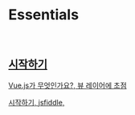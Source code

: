 # Essentials

<br>

## [시작하기](https://kr.vuejs.org/v2/guide/index.html)

[Vue.js가 무엇인가요?, 뷰 레이어에 초점](https://kr.vuejs.org/v2/guide/index.html#Vue-js가-무엇인가요)

[시작하기, jsfiddle, <script>, vue-cli](https://kr.vuejs.org/v2/guide/index.html#시작하기)

[선언적 렌더링, 단방향 v-bind:, 디렉티브](https://kr.vuejs.org/v2/guide/index.html#선언적-렌더링)

[조건문과 반복문, v-if, v-for](https://kr.vuejs.org/v2/guide/index.html#조건문과-반복문)

[사용자 입력 핸들링, v-on:, 양방향 v-model](https://kr.vuejs.org/v2/guide/index.html#사용자-입력-핸들링)

[컴포넌트를 사용한 작성방법, Vue.component(), props, template](https://kr.vuejs.org/v2/guide/index.html#컴포넌트를-사용한-작성방법)

<br>

## [Vue 인스턴스](https://kr.vuejs.org/v2/guide/instance.html)

[생성자, Vue 생성자 함수, 변수 vm, options 객체](https://kr.vuejs.org/v2/guide/instance.html#생성자)

[속성과 메소드, data 객체, 반응형, $접두사, 화살표 함수 금지](https://kr.vuejs.org/v2/guide/instance.html#속성과-메소드)

[인스턴스 라이프사이클 훅](https://kr.vuejs.org/v2/guide/instance.html#인스턴스-라이프사이클-훅)

[라이프사이클 다이어그램](https://kr.vuejs.org/v2/guide/instance.html#라이프사이클-다이어그램)

<br> 
 
## [템프릿 문법, 가상 DOM, 선택사항 JSX](https://kr.vuejs.org/v2/guide/syntax.html)

[보간법, mustache 구문, v-once, v-html="rawHtml", xss 취약점, v-bind:, js 표현식 사용, 사용자 전역 접근 금지](https://kr.vuejs.org/v2/guide/syntax.html#보간법-Interpolation)

[디렉티브, v- 접두사, : 전달인자, . 수식어](https://kr.vuejs.org/v2/guide/syntax.html#디렉티브)

[필터, 필터 사용제한, 체이닝](https://kr.vuejs.org/v2/guide/syntax.html#필터)

[약어, :, @](https://kr.vuejs.org/v2/guide/syntax.html#약어)

<br>

## [계산된 속성과 감시자](https://kr.vuejs.org/v2/guide/computed.html)

[계산된 속성, computed 객체, 계산된 캐시 vs 메소드, 계산된 속성 vs 감시된 속성, 계산된 setter](https://kr.vuejs.org/v2/guide/computed.html#계산된-속성)

[감시자, watch](https://kr.vuejs.org/v2/guide/computed.html#감시자)

<br>

## [클래스 바인딩과 스타일 바인딩, v-bind](https://kr.vuejs.org/v2/guide/class-and-style.html)

[HTML 클래스 바인딩하기, 일반 class속성과 공존, 객체 또는 배열로 전달, 계산된 속성](https://kr.vuejs.org/v2/guide/class-and-style.html#HTML-클래스-바인딩하기)

[인라인 스타일 바인딩, 객체 또는 배열로 전달, 자동 접두사](https://kr.vuejs.org/v2/guide/class-and-style.html#인라인-스타일-바인딩)

<br>

## [조건부 렌더링, v-if](https://kr.vuejs.org/v2/guide/conditional.html)

[v-if, v-else, <template>, v-else-if, key](https://kr.vuejs.org/v2/guide/conditional.html#v-if)
 
[v-show, display](https://kr.vuejs.org/v2/guide/conditional.html#v-show)

[v-if vs v-show, 렌더링 비용](https://kr.vuejs.org/v2/guide/conditional.html#v-if-vs-v-show)

[v-if와 v-for](https://kr.vuejs.org/v2/guide/conditional.html#v-if-와-v-for)

<br>

## [리스트 렌더링, v-for](https://kr.vuejs.org/v2/guide/list.html)

[v-for, 인덱스, <template>, 객체 속성 반복, range, key](https://kr.vuejs.org/v2/guide/list.html#v-for)
 
[key, in-place patch](https://kr.vuejs.org/v2/guide/list.html#key)

[배열 변경 금지, 변이 메소드, 배열 대체, Vue.set, splice](https://kr.vuejs.org/v2/guide/list.html#배열-변경-감지)

[필터링 / 정렬 된 결과 표시하기, 계산된 속성](https://kr.vuejs.org/v2/guide/list.html#필터링-정렬-된-결과-표시하기)

<br>

## [이벤트 핸들링, v-on](https://kr.vuejs.org/v2/guide/events.html)

[이벤트 청취](https://kr.vuejs.org/v2/guide/events.html#이벤트-청취)

[메소드 이벤트 핸들러](https://kr.vuejs.org/v2/guide/events.html#메소드-이벤트-핸들러)

[인라인 메소드 핸들러, $event](https://kr.vuejs.org/v2/guide/events.html#인라인-메소드-핸들러)

[이벤트 수식어, 체이닝 순서 중요](https://kr.vuejs.org/v2/guide/events.html#이벤트-수식어)

[키 수식어](https://kr.vuejs.org/v2/guide/events.html#키-수식어)

[수식어 키 목록](https://kr.vuejs.org/v2/guide/events.html#수식어-키-목록)

[왜 HTML로 된 리스너를 사용합니까](https://kr.vuejs.org/v2/guide/events.html#왜-HTML로-된-리스너를-사용합니까)

<br>

## [폼 입력 바인딩, v-model](https://kr.vuejs.org/v2/guide/forms.html)

[기본 사용법, v-model, form 초기값 무시, select 빈 값 주의, v-for](https://kr.vuejs.org/v2/guide/forms.html#기본-사용법)

[값 바인딩하기, v-bind:value](https://kr.vuejs.org/v2/guide/forms.html#값-바인딩하기)

[수식어, .lazy, .number, .trim](https://kr.vuejs.org/v2/guide/forms.html#lazy)

[v-model과 컴포넌트](https://kr.vuejs.org/v2/guide/forms.html#v-model-과-컴포넌트)

<br>

## [컴포넌트](https://kr.vuejs.org/v2/guide/components.html)

[컴포넌트가 무엇인가요?, is](https://kr.vuejs.org/v2/guide/components.html#컴포넌트가-무엇인가요)

[컴포넌트 사용하기](https://kr.vuejs.org/v2/guide/components.html#컴포넌트-사용하기)

[Props](https://kr.vuejs.org/v2/guide/components.html#Props로-데이터-전달하기)

[Props가 아닌 속성](https://kr.vuejs.org/v2/guide/components.html#Props가-아닌-속성)

[슬롯을 사용한 컨텐츠 배포](https://kr.vuejs.org/v2/guide/components.html#슬롯을-사용한-컨텐츠-배포)

[동적 컴포넌트](https://kr.vuejs.org/v2/guide/components.html#동적-컴포넌트)

[기타](https://kr.vuejs.org/v2/guide/components.html#기타)
